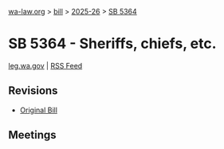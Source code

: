 [wa-law.org](/) > [bill](/bill/) > [2025-26](/bill/2025-26/) > [SB 5364](/bill/2025-26/sb/5364/)

# SB 5364 - Sheriffs, chiefs, etc.
[leg.wa.gov](https://app.leg.wa.gov/billsummary?BillNumber=5364&Year=2025&Initiative=false) | [RSS Feed](./rss.xml)

## Revisions
* [Original Bill](1/)

## Meetings